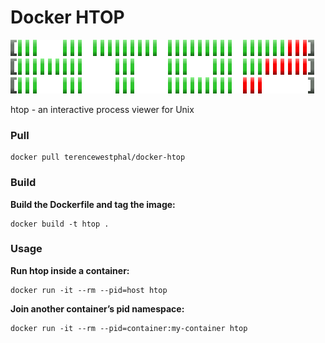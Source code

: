 # Docker HTOP

[![HTOP](https://raw.githubusercontent.com/terencewestphal/docker-htop/master/logo.png)](http://hisham.hm/htop/)

htop - an interactive process viewer for Unix

### Pull

```
docker pull terencewestphal/docker-htop
```

### Build 

**Build the Dockerfile and tag the image:**

```
docker build -t htop .
```

### Usage

**Run htop inside a container:**

```
docker run -it --rm --pid=host htop
```

**Join another container’s pid namespace:**

```
docker run -it --rm --pid=container:my-container htop
```